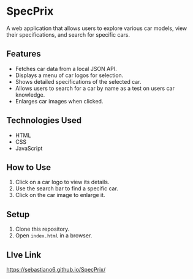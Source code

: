 
# SpecPrix

A web application that allows users to explore various car models, view their specifications, and search for specific cars.  

## Features  
- Fetches car data from a local JSON API.  
- Displays a menu of car logos for selection.  
- Shows detailed specifications of the selected car.  
- Allows users to search for a car by name as a test on users car knowledge.  
- Enlarges car images when clicked.  

## Technologies Used  
- HTML  
- CSS  
- JavaScript  

## How to Use  
1. Click on a car logo to view its details.  
2. Use the search bar to find a specific car.  
3. Click on the car image to enlarge it.  

## Setup  
1. Clone this repository.  
2. Open `index.html` in a browser.  
 
 ## LIve Link
 https://sebastiano6.github.io/SpecPrix/



